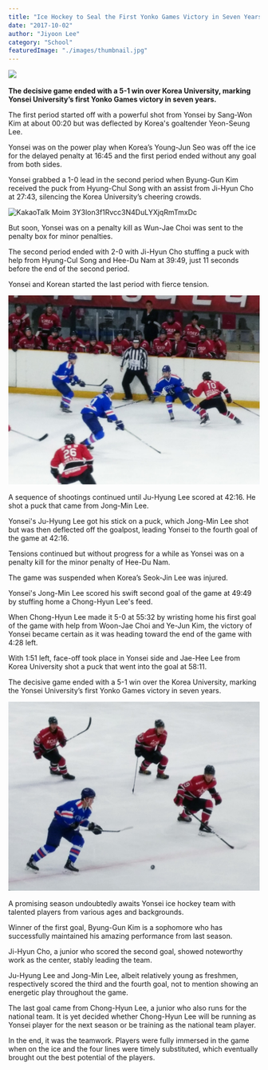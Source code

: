 ```yaml
---
title: "Ice Hockey to Seal the First Yonko Games Victory in Seven Years"
date: "2017-10-02"
author: "Jiyoon Lee"
category: "School"
featuredImage: "./images/thumbnail.jpg"
---
```


![](/images/thumbnail.jpg)

**The decisive game ended with a 5-1 win over Korea University, marking Yonsei University’s first Yonko Games victory in seven years.**

The first period started off with a powerful shot from Yonsei by Sang-Won Kim at about 00:20 but was deflected by Korea's goaltender Yeon-Seung Lee.

Yonsei was on the power play when Korea’s Young-Jun Seo was off the ice for the delayed penalty at 16:45 and the first period ended without any goal from both sides.

Yonsei grabbed a 1-0 lead in the second period when Byung-Gun Kim received the puck from Hyung-Chul Song with an assist from Ji-Hyun Cho at 27:43, silencing the Korea University’s cheering crowds.

![KakaoTalk Moim 3Y3lon3f1Rvcc3N4DuLYXjqRmTmxDc](./images/KakaoTalk_Moim_3Y3lon3f1Rvcc3N4DuLYXjqRmTmxDc.jpg)

But soon, Yonsei was on a penalty kill as Wun-Jae Choi was sent to the penalty box for minor penalties.

The second period ended with 2-0 with Ji-Hyun Cho stuffing a puck with help from Hyung-Cul Song and Hee-Du Nam at 39:49, just 11 seconds before the end of the second period.

Yonsei and Korean started the last period with fierce tension.

![KakaoTalk Moim 3Y3lon3f1Rvcc3N4DuLYXjqRmTnUTo](./images/KakaoTalk_Moim_3Y3lon3f1Rvcc3N4DuLYXjqRmTnUTo.jpg)

A sequence of shootings continued until Ju-Hyung Lee scored at 42:16. He shot a puck that came from Jong-Min Lee.

Yonsei's Ju-Hyung Lee got his stick on a puck, which Jong-Min Lee shot but was then deflected off the goalpost, leading Yonsei to the fourth goal of the game at 42:16.

Tensions continued but without progress for a while as Yonsei was on a penalty kill for the minor penalty of Hee-Du Nam.

The game was suspended when Korea’s Seok-Jin Lee was injured.

Yonsei's Jong-Min Lee scored his swift second goal of the game at 49:49 by stuffing home a Chong-Hyun Lee's feed.

When Chong-Hyun Lee made it 5-0 at 55:32 by wristing home his first goal of the game with help from Woon-Jae Choi and Ye-Jun Kim, the victory of Yonsei became certain as it was heading toward the end of the game with 4:28 left.

With 1:51 left, face-off took place in Yonsei side and Jae-Hee Lee from Korea University shot a puck that went into the goal at 58:11.

The decisive game ended with a 5-1 win over the Korea University, marking the Yonsei University’s first Yonko Games victory in seven years.

![KakaoTalk Moim 3Y3lon3f1Rvcc3N4DuLYXjqRmTuN9g](./images/KakaoTalk_Moim_3Y3lon3f1Rvcc3N4DuLYXjqRmTuN9g.jpg)

A promising season undoubtedly awaits Yonsei ice hockey team with talented players from various ages and backgrounds.

Winner of the first goal, Byung-Gun Kim is a sophomore who has successfully maintained his amazing performance from last season.

Ji-Hyun Cho, a junior who scored the second goal, showed noteworthy work as the center, stably leading the team.

Ju-Hyung Lee and Jong-Min Lee, albeit relatively young as freshmen, respectively scored the third and the fourth goal, not to mention showing an energetic play throughout the game.

The last goal came from Chong-Hyun Lee, a junior who also runs for the national team. It is yet decided whether Chong-Hyun Lee will be running as Yonsei player for the next season or be training as the national team player.

In the end, it was the teamwork. Players were fully immersed in the game when on the ice and the four lines were timely substituted, which eventually brought out the best potential of the players.
